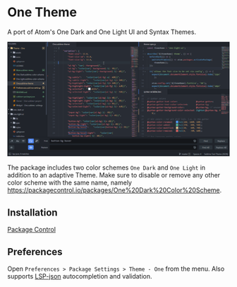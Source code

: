 # One Theme

A port of Atom's One Dark and One Light UI and Syntax Themes.

![screencast](./screencast.gif)

The package includes two color schemes `One Dark` and `One Light` in addition to an adaptive Theme.
Make sure to disable or remove any other color scheme with the same name, namely https://packagecontrol.io/packages/One%20Dark%20Color%20Scheme.

## Installation

[Package Control](https://packagecontrol.io/docs/usage)

## Preferences

Open `Preferences > Package Settings > Theme - One` from the menu.
Also supports [LSP-json](https://packagecontrol.io/packages/LSP-json) autocompletion and validation.
